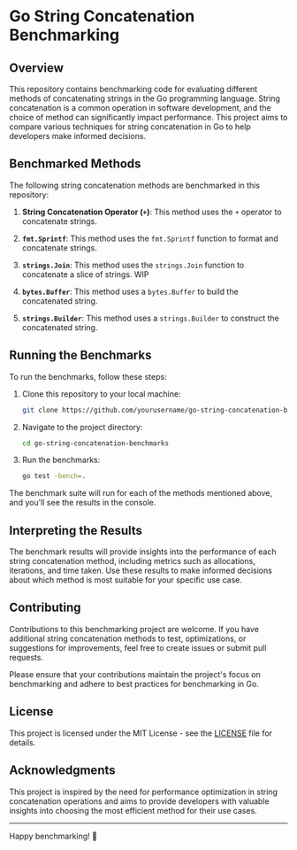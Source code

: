 # Go String Concatenation Benchmarking

## Overview

This repository contains benchmarking code for evaluating different methods of concatenating strings in the Go programming language. String concatenation is a common operation in software development, and the choice of method can significantly impact performance. This project aims to compare various techniques for string concatenation in Go to help developers make informed decisions.

## Benchmarked Methods

The following string concatenation methods are benchmarked in this repository:

1. **String Concatenation Operator (`+`)**: This method uses the `+` operator to concatenate strings.

2. **`fmt.Sprintf`**: This method uses the `fmt.Sprintf` function to format and concatenate strings.

3. **`strings.Join`**: This method uses the `strings.Join` function to concatenate a slice of strings. WIP

4. **`bytes.Buffer`**: This method uses a `bytes.Buffer` to build the concatenated string.

5. **`strings.Builder`**: This method uses a `strings.Builder` to construct the concatenated string.

## Running the Benchmarks

To run the benchmarks, follow these steps:

1. Clone this repository to your local machine:

   ```bash
   git clone https://github.com/yourusername/go-string-concatenation-benchmarks.git
   ```

2. Navigate to the project directory:

   ```bash
   cd go-string-concatenation-benchmarks
   ```

3. Run the benchmarks:

   ```bash
   go test -bench=.
   ```

The benchmark suite will run for each of the methods mentioned above, and you'll see the results in the console.

## Interpreting the Results

The benchmark results will provide insights into the performance of each string concatenation method, including metrics such as allocations, iterations, and time taken. Use these results to make informed decisions about which method is most suitable for your specific use case.

## Contributing

Contributions to this benchmarking project are welcome. If you have additional string concatenation methods to test, optimizations, or suggestions for improvements, feel free to create issues or submit pull requests.

Please ensure that your contributions maintain the project's focus on benchmarking and adhere to best practices for benchmarking in Go.

## License

This project is licensed under the MIT License - see the [LICENSE](LICENSE) file for details.

## Acknowledgments

This project is inspired by the need for performance optimization in string concatenation operations and aims to provide developers with valuable insights into choosing the most efficient method for their use cases.

---

Happy benchmarking! 🚀